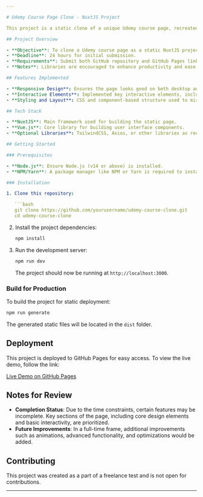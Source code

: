 ```yaml
---

# Udemy Course Page Clone - NuxtJS Project

This project is a static clone of a unique Udemy course page, recreated using NuxtJS. The goal of this project is to replicate the look and functionality of the provided course page, focusing on the use of NuxtJS and integrating any preferred libraries to streamline development.

## Project Overview

- **Objective**: To clone a Udemy course page as a static NuxtJS project.
- **Deadline**: 24 hours for initial submission.
- **Requirements**: Submit both GitHub repository and GitHub Pages link.
- **Notes**: Libraries are encouraged to enhance productivity and ease of development.

## Features Implemented

- **Responsive Design**: Ensures the page looks good on both desktop and mobile devices.
- **Interactive Elements**: Implemented key interactive elements, including the preview button and other navigational tabs.
- **Styling and Layout**: CSS and component-based structure used to mirror the original page's layout and styling.

## Tech Stack

- **NuxtJS**: Main framework used for building the static page.
- **Vue.js**: Core library for building user interface components.
- **Optional Libraries**: TailwindCSS, Axios, or other libraries as required to replicate functionality and style.

## Getting Started

### Prerequisites

- **Node.js**: Ensure Node.js (v14 or above) is installed.
- **NPM/Yarn**: A package manager like NPM or Yarn is required to install dependencies.

### Installation

1. Clone this repository:

   ```bash
   git clone https://github.com/yourusername/udemy-course-clone.git
   cd udemy-course-clone
   ```

2. Install the project dependencies:

   ```bash
   npm install
   ```

3. Run the development server:

   ```bash
   npm run dev
   ```

   The project should now be running at `http://localhost:3000`.

### Build for Production

To build the project for static deployment:

```bash
npm run generate
```

The generated static files will be located in the `dist` folder.

## Deployment

This project is deployed to GitHub Pages for easy access. To view the live demo, follow the link:

[Live Demo on GitHub Pages](https://yourusername.github.io/udemy-course-clone)

## Notes for Review

- **Completion Status**: Due to the time constraints, certain features may be incomplete. Key sections of the page, including core design elements and basic interactivity, are prioritized.
- **Future Improvements**: In a full-time frame, additional improvements such as animations, advanced functionality, and optimizations would be added.

## Contributing

This project was created as a part of a freelance test and is not open for contributions. 

---
```

